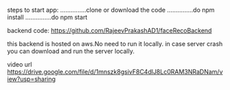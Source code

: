steps to start app:
...............clone or download the code
...............do  npm install
...............do npm start



backend code:
https://github.com/RajeevPrakashAD1/faceRecoBackend

this backend is hosted on aws.No need to run it locally.
in case server crash you can download and run the server locally.


video url
https://drive.google.com/file/d/1mnszk8gsivF8C4dlJ8Lc0RAM3NRaDNam/view?usp=sharing

